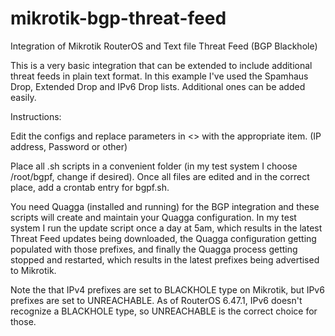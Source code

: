 # mikrotik-bgp-threat-feed
Integration of Mikrotik RouterOS and Text file Threat Feed (BGP Blackhole)

This is a very basic integration that can be extended to include additional threat feeds in plain text format. 
In this example I've used the Spamhaus Drop, Extended Drop and IPv6 Drop lists. Additional ones can be added easily.

Instructions:

Edit the configs and replace parameters in <> with the appropriate item. (IP address, Password or other)

Place all .sh scripts in a convenient folder (in my test system I choose /root/bgpf, change if desired). 
Once all files are edited and in the correct place, add a crontab entry for bgpf.sh.

You need Quagga (installed and running) for the BGP integration and these scripts will create and maintain your Quagga configuration. 
In my test system I run the update script once a day at 5am, which results in the latest Threat Feed updates being downloaded,
the Quagga configuration getting populated with those prefixes, and finally the Quagga process getting stopped and restarted,
which results in the latest prefixes being advertised to Mikrotik.

Note the that IPv4 prefixes are set to BLACKHOLE type on Mikrotik, but IPv6 prefixes are set to UNREACHABLE. 
As of RouterOS 6.47.1, IPv6 doesn't recognize a BLACKHOLE type, so UNREACHABLE is the correct choice for those.
